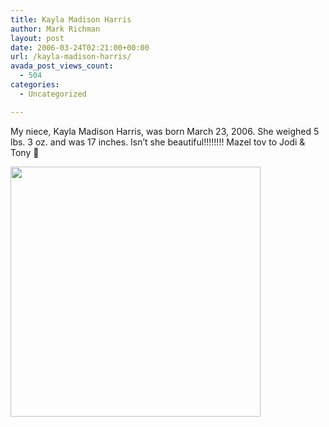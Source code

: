 ```yaml
---
title: Kayla Madison Harris
author: Mark Richman
layout: post
date: 2006-03-24T02:21:00+00:00
url: /kayla-madison-harris/
avada_post_views_count:
  - 504
categories:
  - Uncategorized

---
```

My niece, Kayla Madison Harris, was born March 23, 2006. She weighed 5 lbs. 3 oz. and was 17 inches. Isn&#8217;t she beautiful!!!!!!!! Mazel tov to Jodi & Tony 🙂

<a onblur="try {parent.deselectBloggerImageGracefully();} catch(e) {}" href="http://markrichman.com/gallery/photos/6/1.aspx"><img style="margin: 0pt 10px 10px 0pt; float: left; cursor: pointer; width: 400px;" src="http://markrichman.com/gallery/photos/6/1.aspx" alt="" border="0" /></a>